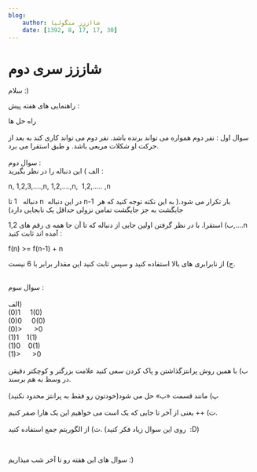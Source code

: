 ```yaml
---
blog:
    author: شااززز منگولیا
    date: [1392, 8, 17, 17, 30]
---
```

# شاززز سری دوم

<div class="cnt">
سلام :)<p></p>
<p>راهنمایی های هفته پیش :</p>
<p></p>
<p>راه حل ها<br/><br/>سوال اول :‌ نفر دوم همواره می تواند برنده باشد. نفر دوم می تواند کاری کند به بعد از حرکت او شکلات مربعی باشد. و طبق استقرا می برد.<br/><br/>سوال دوم :<br/>الف ) این دنباله را در نظر بگیرید :</p>
<p>n, 1,2,3,....,n, 1,2,....,n,  1,2,..... ,n</p>
<p>دنباله   1 تا n  در این دنباله n-1  بار تکرار می شود.( به این نکته توجه کنید که هر جایگشت به جز جایگشت تمامن نزولی حداقل یک نابجایی دارد)</p>
<p>ب) استقرا. با در نظر گرفتن اولین جایی از دنباله که تا آن جا همه ی رقم های 1,2,....n آمده اند ثابت کنید‌ :</p>
<p>f(n) &gt;= f(n-1) + n</p>
<p>ج) از نابرابری های بالا استفاده کنید و سپس ثابت کنید این مقدار برابر با 6 نیست.</p>
<p><br/>سوال سوم :<br/><br/>الف)<br/>(0)1     1(0)<br/>(0)0     0(0)<br/>(0)&gt;      &gt;0<br/>(1)1    1(1)<br/>(1)0    0(1)<br/>(1)&gt;      &gt;0<br/><br/>ب) با همین روش پرانتزگذاشتن و پاک کردن سعی کنید علامت بزرگتر و کوچکتر دقیقن در وسط به هم برسند.<br/><br/>پ) مانند قسمت «ب» حل می شود(خودتون رو فقط به پرانتز محدود نکنید)<br/><br/>ت) ++ یعنی از آخر تا جایی که یک است می خواهیم این یک هارا صفر کنیم.<br/><br/>ث) از الگوریتم جمع استفاده کنید. (روی این سوال زیاد فکر کنید  :D)</p>
<p><br/></p>
<p>سوال های این هفته رو تا آخر شب میذاریم :)</p>
<p></p>
</div>
